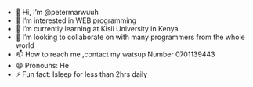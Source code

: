 - 👋 Hi, I’m @petermarwuuh
- 👀 I’m interested in WEB programming
- 🌱 I’m currently learning at Kisii University in Kenya
- 💞️ I’m looking to collaborate on with many programmers from the whole world
- 📫 How to reach me ,contact my watsup Number 0701139443
- 😄 Pronouns: He
- ⚡ Fun fact: Isleep for less than 2hrs daily

<!---
petermarwuuh/petermarwuuh is a ✨ special ✨ repository because its `README.md` (this file) appears on your GitHub profile.
You can click the Preview link to take a look at your changes.
--->
